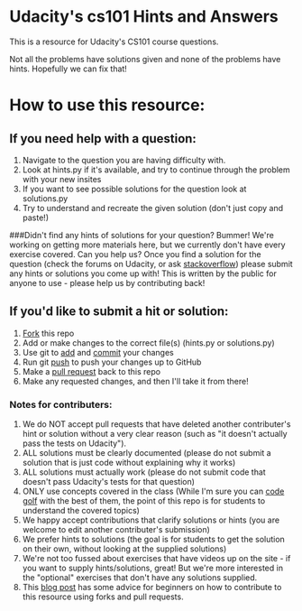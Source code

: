Udacity's cs101 Hints and Answers
=================================

This is a resource for Udacity's CS101 course questions.

Not all the problems have solutions given and none of the problems have hints. Hopefully we can fix that!

# How to use this resource:

## If you need help with a question:
1. Navigate to the question you are having difficulty with.
2. Look at hints.py if it's available, and try to continue through the problem with your new insites
3. If you want to see possible solutions for the question look at solutions.py
4. Try to understand and recreate the given solution (don't just copy and paste!)

###Didn't find any hints of solutions for your question?
Bummer! We're working on getting more materials here, but we currently don't have every exercise covered. Can you help us? Once you find a solution for the question (check the forums on Udacity, or ask [stackoverflow](http://stackoverflow.com/)) please submit any hints or solutions you come up with! This is written by the public for anyone to use - please help us by contributing back!


## If you'd like to submit a hit or solution:
1. [Fork](https://help.github.com/articles/fork-a-repo) this repo
2. Add or make changes to the correct file(s) (hints.py or solutions.py)
3. Use git to [add](https://www.atlassian.com/git/tutorial/git-basics#!add) and [commit](https://www.atlassian.com/git/tutorial/git-basics#!commit) your changes
4. Run git [push](https://www.atlassian.com/git/tutorial/remote-repositories#!push) to push your changes up to GitHub
5. Make a [pull request](https://help.github.com/articles/using-pull-requests) back to this repo
6. Make any requested changes, and then I'll take it from there!

### Notes for contributers:
1. We do NOT accept pull requests that have deleted another contributer's hint or solution without a very clear reason (such as "it doesn't actually pass the tests on Udacity").
2. ALL solutions must be clearly documented (please do not submit a solution that is just code without explaining why it works)
3. ALL solutions must actually work (please do not submit code that doesn't pass Udacity's tests for that question)
4. ONLY use concepts covered in the class (While I'm sure you can [code golf](http://en.wikipedia.org/wiki/Code_golf) with the best of them, the point of this repo is for students to understand the covered topics)
5. We happy accept contributions that clarify solutions or hints (you are welcome to edit another contributer's submission)
6. We prefer hints to solutions (the goal is for students to get the solution on their own, without looking at the supplied solutions)
7. We're not too fussed about exercises that have videos up on the site - if you want to supply hints/solutions, great! But we're more interested in the "optional" exercises that don't have any solutions supplied.
8. This [blog post](http://www.tracecode.com.au/blog/github-fork-and-pull-requests/) has some advice for beginners on how to contribute to this resource using forks and pull requests.
